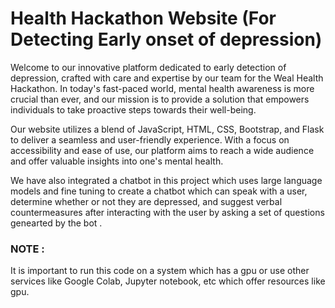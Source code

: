 # Health Hackathon Website (For Detecting Early onset of depression)

Welcome to our innovative platform dedicated to early detection of depression, crafted with care and expertise by our team for the Weal Health Hackathon. In today's fast-paced world, mental health awareness is more crucial than ever, and our mission is to provide a solution that empowers individuals to take proactive steps towards their well-being.

Our website utilizes a blend of JavaScript, HTML, CSS, Bootstrap, and Flask to deliver a seamless and user-friendly experience. With a focus on accessibility and ease of use, our platform aims to reach a wide audience and offer valuable insights into one's mental health.

We have also integrated a chatbot in this project which uses large language models and fine tuning to create a chatbot which can speak with a user, determine whether or not they are depressed, and suggest verbal countermeasures after interacting with the user by asking a set of questions genearted by the bot . 

### NOTE :
 It is important to run this code on a system which has a gpu or use other services like Google Colab, Jupyter notebook, etc which offer resources like gpu.
